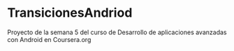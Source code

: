 # TransicionesAndriod
Proyecto de la semana 5 del curso de Desarrollo de aplicaciones avanzadas con Android en Coursera.org

